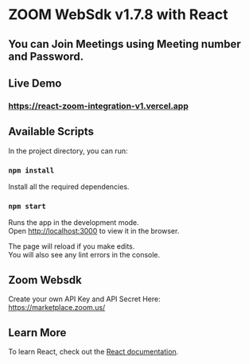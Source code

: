 # ZOOM WebSdk v1.7.8 with React 


## You can Join Meetings using Meeting number and Password.

## Live Demo 

### https://react-zoom-integration-v1.vercel.app


## Available Scripts

In the project directory, you can run:

### `npm install`

Install all the required dependencies.


### `npm start`

Runs the app in the development mode.<br />
Open [http://localhost:3000](http://localhost:3000) to view it in the browser.

The page will reload if you make edits.<br />
You will also see any lint errors in the console.


## Zoom Websdk

Create your own API Key and API Secret Here: https://marketplace.zoom.us/

## Learn More


To learn React, check out the [React documentation](https://reactjs.org/).

